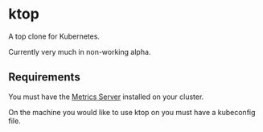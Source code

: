 # ktop

A top clone for Kubernetes.

Currently very much in non-working alpha.

## Requirements

You must have the [Metrics Server](https://github.com/kubernetes-incubator/metrics-server)
installed on your cluster.

On the machine you would like to use ktop on you must have a kubeconfig file.
